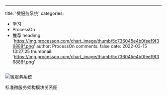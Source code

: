 
---
title: '微服务系统'
categories: 
 - 学习
 - ProcessOn
 - 推荐
headimg: 'https://img.processon.com/chart_image/thumb/5c736045e4b0feef9f36888f.png'
author: ProcessOn
comments: false
date: 2022-03-15 13:27:25
thumbnail: 'https://img.processon.com/chart_image/thumb/5c736045e4b0feef9f36888f.png'
---

<div>   
<img class="thumb" alt="微服务系统" src="https://img.processon.com/chart_image/thumb/5c736045e4b0feef9f36888f.png" referrerpolicy="no-referrer">
<p>标准微服务架构模块关系图</p>  
</div>
            